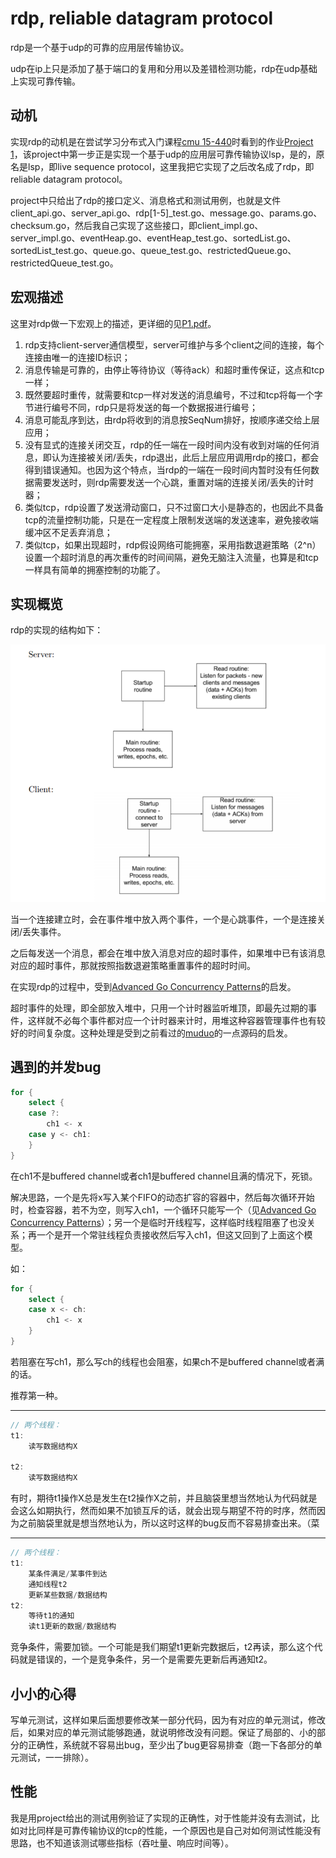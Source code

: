 # rdp, reliable datagram protocol

rdp是一个基于udp的可靠的应用层传输协议。

udp在ip上只是添加了基于端口的复用和分用以及差错检测功能，rdp在udp基础上实现可靠传输。

## 动机

实现rdp的动机是在尝试学习分布式入门课程[cmu 15-440](https://www.synergylabs.org/courses/15-440/syllabus.html)时看到的作业[Project 1](https://github.com/cmu-440-f19/P1)，该project中第一步正是实现一个基于udp的应用层可靠传输协议lsp，是的，原名是lsp，即live sequence protocol，这里我把它实现了之后改名成了rdp，即reliable datagram protocol。

project中只给出了rdp的接口定义、消息格式和测试用例，也就是文件client_api.go、server_api.go、rdp\[1-5\]_test.go、message.go、params.go、checksum.go，然后我自己实现了这些接口，即client_impl.go、server_impl.go、eventHeap.go、eventHeap_test.go、sortedList.go、sortedList_test.go、queue.go、queue_test.go、restrictedQueue.go、restrictedQueue_test.go。

## 宏观描述

这里对rdp做一下宏观上的描述，更详细的见[P1.pdf](./P1.pdf)。

1. rdp支持client-server通信模型，server可维护与多个client之间的连接，每个连接由唯一的连接ID标识；
2. 消息传输是可靠的，由停止等待协议（等待ack）和超时重传保证，这点和tcp一样；
3. 既然要超时重传，就需要和tcp一样对发送的消息编号，不过和tcp将每一个字节进行编号不同，rdp只是将发送的每一个数据报进行编号；
4. 消息可能乱序到达，由rdp将收到的消息按SeqNum排好，按顺序递交给上层应用；
5. 没有显式的连接关闭交互，rdp的任一端在一段时间内没有收到对端的任何消息，即认为连接被关闭/丢失，rdp退出，此后上层应用调用rdp的接口，都会得到错误通知。也因为这个特点，当rdp的一端在一段时间内暂时没有任何数据需要发送时，则rdp需要发送一个心跳，重置对端的连接关闭/丢失的计时器；
6. 类似tcp，rdp设置了发送滑动窗口，只不过窗口大小是静态的，也因此不具备tcp的流量控制功能，只是在一定程度上限制发送端的发送速率，避免接收端缓冲区不足丢弃消息；
7. 类似tcp，如果出现超时，rdp假设网络可能拥塞，采用指数退避策略（2^n）设置一个超时消息的再次重传的时间间隔，避免无脑注入流量，也算是和tcp一样具有简单的拥塞控制的功能了。

## 实现概览

rdp的实现的结构如下：

![](./structure.png)

当一个连接建立时，会在事件堆中放入两个事件，一个是心跳事件，一个是连接关闭/丢失事件。

之后每发送一个消息，都会在堆中放入消息对应的超时事件，如果堆中已有该消息对应的超时事件，那就按照指数退避策略重置事件的超时时间。

在实现rdp的过程中，受到[Advanced Go Concurrency Patterns](https://talks.golang.org/2013/advconc.slide#1)的启发。

超时事件的处理，即全部放入堆中，只用一个计时器监听堆顶，即最先过期的事件，这样就不必每个事件都对应一个计时器来计时，用堆这种容器管理事件也有较好的时间复杂度。这种处理是受到之前看过的[muduo](https://github.com/chenshuo/muduo)的一点源码的启发。

## 遇到的并发bug

```go
for {
	select {
	case ?:
		ch1 <- x
	case y <- ch1:
	}
}
```

在ch1不是buffered channel或者ch1是buffered channel且满的情况下，死锁。

解决思路，一个是先将x写入某个FIFO的动态扩容的容器中，然后每次循环开始时，检查容器，若不为空，则写入ch1，一个循环只能写一个（见[Advanced Go Concurrency Patterns](https://talks.golang.org/2013/advconc.slide#1)）；另一个是临时开线程写，这样临时线程阻塞了也没关系；再一个是开一个常驻线程负责接收然后写入ch1，但这又回到了上面这个模型。

如：

```go
for {
	select {
	case x <- ch:
		ch1 <- x
	}
}
```

若阻塞在写ch1，那么写ch的线程也会阻塞，如果ch不是buffered channel或者满的话。

推荐第一种。

***

```go
// 两个线程：
t1:
	读写数据结构X
	
t2:
	读写数据结构X
```
	
有时，期待t1操作X总是发生在t2操作X之前，并且脑袋里想当然地认为代码就是会这么如期执行，然而如果不加锁互斥的话，就会出现与期望不符的时序，然而因为之前脑袋里就是想当然地认为，所以这时这样的bug反而不容易排查出来。（菜

***

```go
// 两个线程：
t1:
	某条件满足/某事件到达
	通知线程t2
	更新某些数据/数据结构
t2:
	等待t1的通知
	读t1更新的数据/数据结构
```

竞争条件，需要加锁。一个可能是我们期望t1更新完数据后，t2再读，那么这个代码就是错误的，一个是竞争条件，另一个是需要先更新后再通知t2。

## 小小的心得

写单元测试，这样如果后面想要修改某一部分代码，因为有对应的单元测试，修改后，如果对应的单元测试能够跑通，就说明修改没有问题。保证了局部的、小的部分的正确性，系统就不容易出bug，至少出了bug更容易排查（跑一下各部分的单元测试，一一排除）。

## 性能

我是用project给出的测试用例验证了实现的正确性，对于性能并没有去测试，比如对比同样是可靠传输协议的tcp的性能，一个原因也是自己对如何测试性能没有思路，也不知道该测试哪些指标（吞吐量、响应时间等）。

